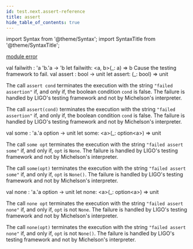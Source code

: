 ```yaml
---
id: test.next.assert-reference
title: assert
hide_table_of_contents: true
---
```

import Syntax from '@theme/Syntax';
import SyntaxTitle from '@theme/SyntaxTitle';



[module error](test.next.assert.error.md)


<SyntaxTitle syntax="cameligo">
val failwith : &#39;a &#39;b.&#39;a -&gt; &#39;b
</SyntaxTitle>
<SyntaxTitle syntax="jsligo">
let failwith: &lt;a, b&gt;(&#95;: a) =&gt; b
</SyntaxTitle>
Cause the testing framework to fail.


<SyntaxTitle syntax="cameligo">
val assert : bool -&gt; unit
</SyntaxTitle>
<SyntaxTitle syntax="jsligo">
let assert: (&#95;: bool) =&gt; unit
</SyntaxTitle>
<Syntax syntax="cameligo">

The call `assert cond` terminates the execution with the string
        `"failed assertion"` if, and only if, the boolean condition `cond`
        is false. The failure is handled by LIGO's testing framework and
        not by Michelson's interpreter.

</Syntax>

<Syntax syntax="jsligo">

The call `assert(cond)` terminates the execution with the string
        `"failed assertion"` if, and only if, the boolean condition `cond`
        is false. The failure is handled by LIGO's testing framework and
        not by Michelson's interpreter.

</Syntax>


<SyntaxTitle syntax="cameligo">
val some : &#39;a.&#39;a option -&gt; unit
</SyntaxTitle>
<SyntaxTitle syntax="jsligo">
let some: &lt;a&gt;(&#95;: option&lt;a&gt;) =&gt; unit
</SyntaxTitle>
<Syntax syntax="cameligo">

The call `some opt` terminates the execution with the
        string `"failed assert some"` if, and only if, `opt` is `None`.
        The failure is handled by LIGO's testing framework and
        not by Michelson's interpreter.

</Syntax>

<Syntax syntax="jsligo">

The call `some(opt)` terminates the execution with the
        string `"failed assert some"` if, and only if, `opt` is `None()`.
        The failure is handled by LIGO's testing framework and
        not by Michelson's interpreter.

</Syntax>


<SyntaxTitle syntax="cameligo">
val none : &#39;a.&#39;a option -&gt; unit
</SyntaxTitle>
<SyntaxTitle syntax="jsligo">
let none: &lt;a&gt;(&#95;: option&lt;a&gt;) =&gt; unit
</SyntaxTitle>
<Syntax syntax="cameligo">

The call `none opt` terminates the execution with the string
        `"failed assert none"` if, and only if, `opt` is not `None`.
        The failure is handled by LIGO's testing framework and
        not by Michelson's interpreter.

</Syntax>

<Syntax syntax="jsligo">

The call `none(opt)` terminates the execution with the string
        `"failed assert none"` if, and only if, `opt` is not `None()`.
        The failure is handled by LIGO's testing framework and
        not by Michelson's interpreter.

</Syntax>
